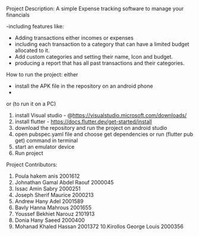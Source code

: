 Project Description: A simple Expense tracking software to manage your financials 

-including features like:
- Adding transactions either incomes or expenses
- including each transaction to a category that can have a limited budget allocated to it.
- Add custom categories and setting their name, Icon and budget.
- producing a report that has all past transactions and their categories.

How to run the project: 
either

- install the APK file in the repository on an android phone
- 
or (to run it on a PC)

1. install Visual studio - @https://visualstudio.microsoft.com/downloads/
2. install flutter - https://docs.flutter.dev/get-started/install
3. download the repository and run the project on android studio
4. open pubspec.yaml file and choose get dependencies or run (flutter pub get) command in terminal
5. start an emulator device
6. Run project



Project Contributors:
1. Poula hakem anis              2001612
2. Johnathan Gamal Abdel Raouf   2000045
3. Issac Amin Sabry              2000251
4. Joseph Sherif Maurice         2000213
5. Andrew Hany Adel              2001589
6. Bavly Hanna Mahrous           2001655
7. Youssef Bekhiet Narouz        2101913
8. Donia Hany Saeed              2000400
9. Mohanad Khaled Hassan         2001372
10.Kirollos George Louis         2000356
